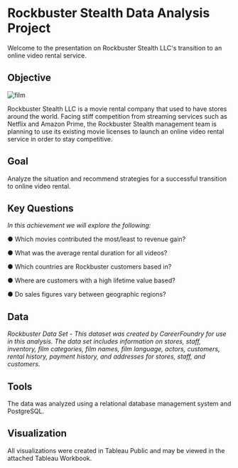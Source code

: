 # Rockbuster Stealth Data Analysis Project

Welcome to the presentation on Rockbuster Stealth LLC's transition to an online video rental service.

## Objective
![film](https://encrypted-tbn0.gstatic.com/images?q=tbn:ANd9GcSB0miD5cMB8MpGOZQoNFKyCSiLpmAvVkTUAtpYawVayBpwTJYqk-rv0BDNzkFScZHei_s&usqp=CAU)

Rockbuster Stealth LLC is a movie rental company that used to have stores around the
world. Facing stiff competition from streaming services such as Netflix and Amazon Prime,
the Rockbuster Stealth management team is planning to use its existing movie licenses to
launch an online video rental service in order to stay competitive.

## Goal 
Analyze the situation and recommend strategies for a successful transition to online video rental.

## Key Questions
*In this achievement we will explore the following:*

● Which movies contributed the most/least to revenue gain?

● What was the average rental duration for all videos?

● Which countries are Rockbuster customers based in?

● Where are customers with a high lifetime value based?

● Do sales figures vary between geographic regions?

## Data
*Rockbuster Data Set - This dataset was created by CareerFoundry for use in this analysis. The data set includes information on stores, staff, inventory, film categories, film names, film language, actors, customers, rental history, payment history, and addresses for stores, staff, and customers.*

## Tools
The data was analyzed using a relational database management system and PostgreSQL.

## Visualization
All visualizations were created in Tableau Public and may be viewed in the attached Tableau Workbook.
